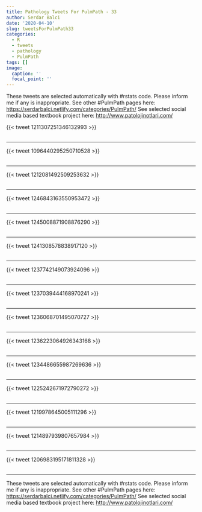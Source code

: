 ```yaml
---
title: Pathology Tweets For PulmPath - 33
author: Serdar Balci
date: '2020-04-10'
slug: tweetsForPulmPath33
categories:
  - R
  - tweets
  - pathology
  - PulmPath
tags: []
image:
  caption: ''
  focal_point: ''
---
```



These tweets are selected automatically with #rstats code. Please inform me if any is inappropriate.
See other #PulmPath pages here: https://serdarbalci.netlify.com/categories/PulmPath/ 
See selected social media based textbook project here: http://www.patolojinotlari.com/

{{< tweet 1211307251346132993 >}}
<br>
<br>
<hr>
{{< tweet 1096440295250710528 >}}
<br>
<br>
<hr>
{{< tweet 1212081492509253632 >}}
<br>
<br>
<hr>
{{< tweet 1246843163550953472 >}}
<br>
<br>
<hr>
{{< tweet 1245008871908876290 >}}
<br>
<br>
<hr>
{{< tweet 1241308578838917120 >}}
<br>
<br>
<hr>
{{< tweet 1237742149073924096 >}}
<br>
<br>
<hr>
{{< tweet 1237039444168970241 >}}
<br>
<br>
<hr>
{{< tweet 1236068701495070727 >}}
<br>
<br>
<hr>
{{< tweet 1236223064926343168 >}}
<br>
<br>
<hr>
{{< tweet 1234486655987269636 >}}
<br>
<br>
<hr>
{{< tweet 1225242671972790272 >}}
<br>
<br>
<hr>
{{< tweet 1219978645005111296 >}}
<br>
<br>
<hr>
{{< tweet 1214897939807657984 >}}
<br>
<br>
<hr>
{{< tweet 1206983195171811328 >}}
<br>
<br>
<hr>


These tweets are selected automatically with #rstats code. Please inform me if any is inappropriate.
See other #PulmPath pages here: https://serdarbalci.netlify.com/categories/PulmPath/ 
See selected social media based textbook project here: http://www.patolojinotlari.com/
